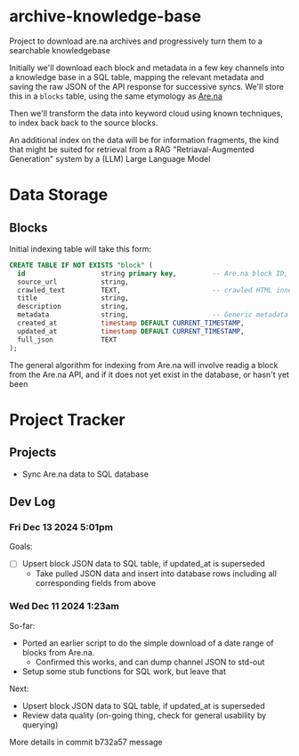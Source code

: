 # archive-knowledge-base

Project to download are.na archives and progressively turn them to a searchable knowledgebase

Initially we'll download each block and metadata in a few key channels into a knowledge base in a SQL table,
mapping the relevant metadata and saving the raw JSON of the API response for successive syncs. We'll store
this in a `blocks` table, using the same etymology as [Are.na](https://are.na)

Then we'll transform the data into keyword cloud using known techniques, to index back back to the source blocks.

An additional index on the data will be for information fragments, the kind that might be suited for retrieval
from a RAG "Retriaval-Augmented Generation" system by a (LLM) Large Language Model


# Data Storage

## Blocks
Initial indexing table will take this form:

```sql
CREATE TABLE IF NOT EXISTS "block" (
  id                   string primary key,         -- Are.na block ID, or UUID, from another source 
  source_url           string,
  crawled_text         TEXT,                       -- crawled HTML inner text or PDF body
  title                string,
  description          string,
  metadata             string,                     -- Generic metadata
  created_at           timestamp DEFAULT CURRENT_TIMESTAMP,
  updated_at           timestamp DEFAULT CURRENT_TIMESTAMP,
  full_json            TEXT
);
```

The general algorithm for indexing from Are.na will involve readig a block from the Are.na API, and if it does not yet exist in the database, or hasn't yet been


# Project Tracker

## Projects

- Sync Are.na data to SQL database

## Dev Log

### Fri Dec 13 2024 5:01pm

Goals:
- [ ] Upsert block JSON data to SQL table, if updated_at is superseded
  - Take pulled JSON data and insert into database rows including
    all corresponding fields from above


### Wed Dec 11 2024 1:23am

So-far:
- Ported an earlier script to do the simple download of a date range 
  of blocks from Are.na. 
  - Confirmed this works, and can dump channel JSON to std-out
- Setup some stub functions for SQL work, but leave that

Next:
- Upsert block JSON data to SQL table, if updated_at is superseded
- Review data quality (on-going thing, check for general usability by querying)

More details in commit b732a57 message 


